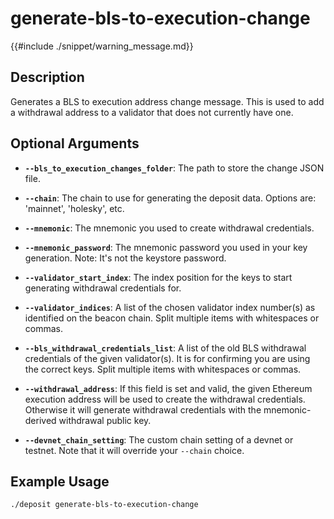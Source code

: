 # generate-bls-to-execution-change

{{#include ./snippet/warning_message.md}}

## Description
Generates a BLS to execution address change message. This is used to add a withdrawal address to a validator that does not currently have one.

## Optional Arguments

- **`--bls_to_execution_changes_folder`**: The path to store the change JSON file.

- **`--chain`**: The chain to use for generating the deposit data. Options are: 'mainnet', 'holesky', etc.

- **`--mnemonic`**: The mnemonic you used to create withdrawal credentials. <span class="warning"></span>

- **`--mnemonic_password`**: The mnemonic password you used in your key generation. Note: It's not the keystore password. <span class="warning"></span>

- **`--validator_start_index`**: The index position for the keys to start generating withdrawal credentials for.

- **`--validator_indices`**: A list of the chosen validator index number(s) as identified on the beacon chain. Split multiple items with whitespaces or commas.

- **`--bls_withdrawal_credentials_list`**: A list of the old BLS withdrawal credentials of the given validator(s). It is for confirming you are using the correct keys. Split multiple items with whitespaces or commas.

- **`--withdrawal_address`**: If this field is set and valid, the given Ethereum execution address will be used to create the withdrawal credentials. Otherwise it will generate withdrawal credentials with the mnemonic-derived withdrawal public key.

- **`--devnet_chain_setting`**: The custom chain setting of a devnet or testnet. Note that it will override your `--chain` choice.

## Example Usage

```sh
./deposit generate-bls-to-execution-change
```
